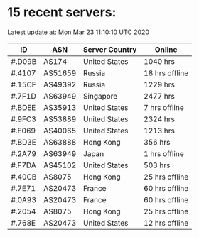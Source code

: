# 15 recent servers:

Latest update at: Mon Mar 23 11:10:10 UTC 2020

| ID | ASN | Server Country | Online |
| -- | --- | -------------- | ------ |
| #.D09B | AS174 | United States | 1040 hrs |
| #.4107 | AS51659 | Russia | 18 hrs offline |
| #.15CF | AS49392 | Russia | 1229 hrs |
| #.7F1D | AS63949 | Singapore | 2477 hrs |
| #.BDEE | AS35913 | United States | 7 hrs offline |
| #.9FC3 | AS53889 | United States | 2324 hrs |
| #.E069 | AS40065 | United States | 1213 hrs |
| #.BD3E | AS63888 | Hong Kong | 356 hrs |
| #.2A79 | AS63949 | Japan | 1 hrs offline |
| #.F7DA | AS45102 | United States | 503 hrs |
| #.40CB | AS8075 | Hong Kong | 25 hrs offline |
| #.7E71 | AS20473 | France | 60 hrs offline |
| #.0A93 | AS20473 | France | 60 hrs offline |
| #.2054 | AS8075 | Hong Kong | 25 hrs offline |
| #.768E | AS20473 | United States | 12 hrs offline |


